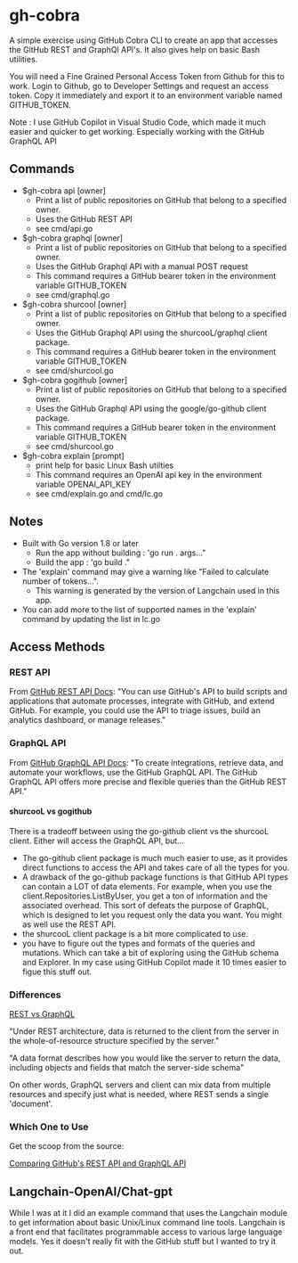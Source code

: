 # gh-cobra

A simple exercise using GitHub Cobra CLI to create an app that accesses the GitHub REST and GraphQl API's.
It also gives help on basic Bash utilities.

You will need a Fine Grained Personal Access Token from Github for this to work. Login to Github, go to Developer Settings and request an access token. Copy it immediately and export it to an environment variable named GITHUB_TOKEN. 

Note : I use GitHub Copilot in Visual Studio Code, which made it much easier and quicker to get working. Especially working with the GitHub GraphQL API

## Commands

- $gh-cobra api [owner]
  - Print a list of public repositories on GitHub that belong to a specified owner.
  - Uses the GitHub REST API
  - see cmd/api.go
- $gh-cobra graphql  [owner]
  - Print a list of public repositories on GitHub that belong to a specified owner.
  - Uses the GitHub Graphql API with a manual POST request
  - This command requires a GitHub bearer token in the environment variable GITHUB_TOKEN
  - see cmd/graphql.go
- $gh-cobra shurcool  [owner]
  - Print a list of public repositories on GitHub that belong to a specified owner.
  - Uses the GitHub Graphql API using the shurcooL/graphql client package.
  - This command requires a GitHub bearer token in the environment variable GITHUB_TOKEN
  - see cmd/shurcool.go
- $gh-cobra gogithub  [owner]
  - Print a list of public repositories on GitHub that belong to a specified owner.
  - Uses the GitHub Graphql API using the google/go-github client package.
  - This command requires a GitHub bearer token in the environment variable GITHUB_TOKEN
  - see cmd/shurcool.go
- $gh-cobra explain [prompt]
  - print help for basic Linux Bash utilties
  - This command requires an OpenAI api key in the environment variable OPENAI_API_KEY
  - see cmd/explain.go and cmd/lc.go

## Notes

- Built with Go version 1.8 or later
  - Run the app without building : 'go run . args..."
  - Build the app : 'go build ."
- The 'explain' command may give a warning like "Failed to calculate number of tokens...".
  - This warning is generated by the version of Langchain used in this app.
- You can add more to the list of supported names in the 'explain' command by updating the list in lc.go

## Access Methods

### REST API

From [GitHub REST API Docs](https://docs.github.com/en/rest): "You can use GitHub's API to build scripts and applications that automate processes, integrate with GitHub, and extend GitHub. For example, you could use the API to triage issues, build an analytics dashboard, or manage releases."

### GraphQL API

From [GitHub GraphQL API Docs](https://docs.github.com/en/graphql): "To create integrations, retrieve data, and automate your workflows, use the GitHub GraphQL API. The GitHub GraphQL API offers more precise and flexible queries than the GitHub REST API."

#### shurcooL vs gogithub

There is a tradeoff between using the go-github client vs the shurcooL client. Either will access the GraphQL API, but...

- The go-github client package is much much easier to use, as it provides direct functions to access the API and takes care of all the types for you.
- A drawback of the go-github package functions is that GitHub API types can contain a LOT of data elements. For example, when you use the client.Repositories.ListByUser, you get a ton of information and the associated overhead. This sort of defeats the purpose of GraphQL, which is designed to let you request only the data you want. You might as well use the REST API.
- the shurcooL client package is a bit more complicated to use.
- you have to figure out the types and formats of the queries and mutations. Which can take a bit of exploring using the GitHub schema and Explorer. In my case using GitHub Copilot made it 10 times easier to figue this stuff out.


### Differences

[REST vs GraphQL](https://aws.amazon.com/compare/the-difference-between-graphql-and-rest/)

"Under REST architecture, data is returned to the client from the server in the whole-of-resource structure specified by the server."

"A data format describes how you would like the server to return the data, including objects and fields that match the server-side schema"

On other words, GraphQL servers and client can mix data from multiple resources and specify just what is needed, where REST sends a single 'document'.

### Which One to Use

Get the scoop from the source:

[Comparing GitHub's REST API and GraphQL API](https://docs.github.com/en/rest/about-the-rest-api/comparing-githubs-rest-api-and-graphql-api)


## Langchain-OpenAI/Chat-gpt

While I was at it I did an example command that uses the Langchain module to get information about basic Unix/Linux command line tools. Langchain is a front end that facilitates programmable access to various large language models. Yes it doesn't really fit with the GitHub stuff but I wanted to try it out.